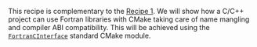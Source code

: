 This recipe is complementary to the [Recipe 1](../recipe-01). We will show how a C/C++ project
can use Fortran libraries with CMake taking care of name mangling and compiler ABI compatibility.
This will be achieved using the [`FortranCInterface`] standard CMake module.

[`FortranCInterface`]: https://cmake.org/cmake/help/latest/module/FortranCInterface.html
